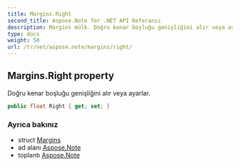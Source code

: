 ```yaml
---
title: Margins.Right
second_title: Aspose.Note for .NET API Referansı
description: Margins mülk. Doğru kenar boşluğu genişliğini alır veya ayarlar.
type: docs
weight: 50
url: /tr/net/aspose.note/margins/right/
---
```

## Margins.Right property

Doğru kenar boşluğu genişliğini alır veya ayarlar.

```csharp
public float Right { get; set; }
```

### Ayrıca bakınız

* struct [Margins](../)
* ad alanı [Aspose.Note](../../margins/)
* toplantı [Aspose.Note](../../../)


